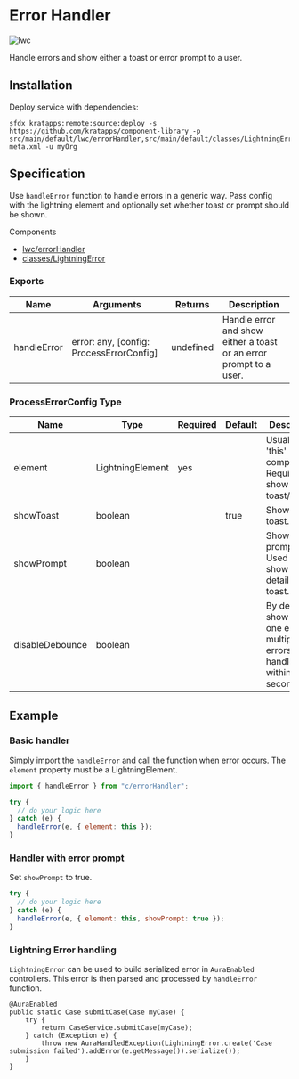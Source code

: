 # Error Handler

![lwc](https://img.shields.io/badge/LWC-service-yellow)

Handle errors and show either a toast or error prompt to a user.

## Installation

Deploy service with dependencies:

```text
sfdx kratapps:remote:source:deploy -s https://github.com/kratapps/component-library -p src/main/default/lwc/errorHandler,src/main/default/classes/LightningError.cls,src/main/default/classes/LightningError.cls-meta.xml -u myOrg
```

## Specification

Use `handleError` function to handle errors in a generic way. Pass config with the lightning element and optionally set
whether toast or prompt should be shown.

Components

- [lwc/errorHandler](https://github.com/kratapps/component-library/blob/main/src/main/default/lwc/errorHandler)
- [classes/LightningError](https://github.com/kratapps/component-library/blob/main/src/main/default/classes/LightningError.cls)

### Exports

| Name        | Arguments                                | Returns   | Description                                                        |
| ----------- | ---------------------------------------- | --------- | ------------------------------------------------------------------ |
| handleError | error: any, [config: ProcessErrorConfig] | undefined | Handle error and show either a toast or an error prompt to a user. |

### ProcessErrorConfig Type

| Name            | Type             | Required | Default | Description                                                                 |
| --------------- | ---------------- | -------- | ------- | --------------------------------------------------------------------------- |
| element         | LightningElement | yes      |         | Usually the 'this' component. Required to show toast/prompt.                |
| showToast       | boolean          |          | true    | Show error toast.                                                           |
| showPrompt      | boolean          |          |         | Show error prompt. Used to show more detail than toast.                     |
| disableDebounce | boolean          |          |         | By default, show only one error if multiple errors handled within a second. |

## Example

### Basic handler

Simply import the `handleError` and call the function when error occurs. The `element` property must be a
LightningElement.

```javascript
import { handleError } from "c/errorHandler";

try {
  // do your logic here
} catch (e) {
  handleError(e, { element: this });
}
```

### Handler with error prompt

Set `showPrompt` to true.

```javascript
try {
  // do your logic here
} catch (e) {
  handleError(e, { element: this, showPrompt: true });
}
```

### Lightning Error handling

`LightningError` can be used to build serialized error in `AuraEnabled` controllers.
This error is then parsed and processed by `handleError` function.

```apex
@AuraEnabled
public static Case submitCase(Case myCase) {
    try {
        return CaseService.submitCase(myCase);
    } catch (Exception e) {
        throw new AuraHandledException(LightningError.create('Case submission failed').addError(e.getMessage()).serialize());
    }
}
```
